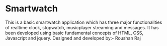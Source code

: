 # Smartwatch

This is a basic smartwatch application which has three major functionalities of realtime clock, stopwatch, musicplayer streaming and messages.
It has been developed using basic fundamental concepts of HTML, CSS, Javascript and jquery.
Designed and developed by:- Roushan Raj
